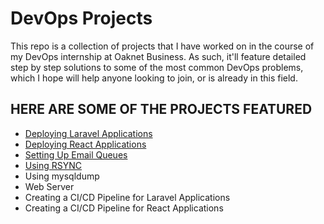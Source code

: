 # DevOps Projects

This repo is a collection of projects that I have worked on in the course of my DevOps internship at Oaknet Business. As such, it'll feature detailed step by step solutions to some of the most common DevOps problems, which I hope will help anyone looking to join, or is already in this field. 
## HERE ARE SOME OF THE PROJECTS FEATURED

* [Deploying Laravel Applications](https://github.com/Diana725/DevOps-Projects/blob/main/Deploying%20Laravel%20Applications.md)
* [Deploying React Applications](https://github.com/Diana725/DevOps-Projects/blob/main/Deploying%20React%20Applications.md)
* [Setting Up Email Queues](https://github.com/Diana725/DevOps-Projects/blob/main/Setting%20Up%20Email%20Queues.md)
* [Using RSYNC](https://github.com/Diana725/DevOps-Projects/blob/main/Using%20RSYNC.md)
* Using mysqldump
* Web Server
* Creating a CI/CD Pipeline for Laravel Applications
* Creating a CI/CD Pipeline for React Applications
